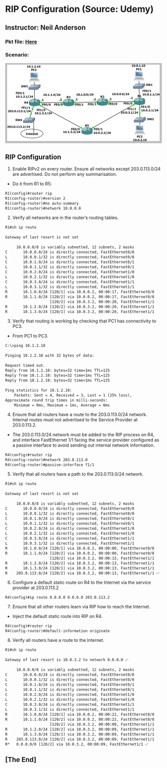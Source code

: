 # RIP Configuration (Source: Udemy)
## Instructor: Neil Anderson  
### **Pkt file:** [Here](https://mega.nz/file/64p2kS4S#l3Ev9ykxUYV6TMuBZLovT13z_FiLZa0qwZF2-QaxWYk)
### Scenario: 
![](../images/anrip.PNG)

## **RIP Configuration**

1)	Enable RIPv2 on every router. Ensure all networks except 203.0.113.0/24 are advertised. Do not perform any summarisation.
- Do it from R1 to R5: 
```
R1(config)#router rip
R1(config-router)#version 2
R1(config-router)#no auto-summary
R1(config-router)#network 10.0.0.0 
```
2)	Verify all networks are in the router’s routing tables.
```
R1#sh ip route

Gateway of last resort is not set

     10.0.0.0/8 is variably subnetted, 12 subnets, 2 masks
C       10.0.0.0/24 is directly connected, FastEthernet0/0
L       10.0.0.1/32 is directly connected, FastEthernet0/0
C       10.0.1.0/24 is directly connected, FastEthernet0/1
L       10.0.1.1/32 is directly connected, FastEthernet0/1
C       10.0.2.0/24 is directly connected, FastEthernet1/0
L       10.0.2.1/32 is directly connected, FastEthernet1/0
C       10.0.3.0/24 is directly connected, FastEthernet1/1
L       10.0.3.1/32 is directly connected, FastEthernet1/1
R       10.1.0.0/24 [120/1] via 10.0.0.2, 00:00:17, FastEthernet0/0
R       10.1.1.0/24 [120/2] via 10.0.0.2, 00:00:17, FastEthernet0/0
                    [120/2] via 10.0.3.2, 00:00:20, FastEthernet1/1
R       10.1.2.0/24 [120/2] via 10.0.3.2, 00:00:20, FastEthernet1/1
R       10.1.3.0/24 [120/1] via 10.0.3.2, 00:00:20, FastEthernet1/1
```
3)	Verify that routing is working by checking that PC1 has connectivity to PC3.
- From PC1 to PC3. 
```
C:\>ping 10.1.2.10

Pinging 10.1.2.10 with 32 bytes of data:

Request timed out.
Reply from 10.1.2.10: bytes=32 time=1ms TTL=125
Reply from 10.1.2.10: bytes=32 time<1ms TTL=125
Reply from 10.1.2.10: bytes=32 time<1ms TTL=125

Ping statistics for 10.1.2.10:
    Packets: Sent = 4, Received = 3, Lost = 1 (25% loss),
Approximate round trip times in milli-seconds:
    Minimum = 0ms, Maximum = 1ms, Average = 0ms
```
4)	Ensure that all routers have a route to the 203.0.113.0/24 network. Internal routes must not advertised to the Service Provider at 203.0.113.2.
- The 203.0.113.0/24 network must be added to the RIP process on R4, and interface FastEthernet 1/1 facing the service provider configured as a passive interface to avoid sending out internal network information.
```
R4(config)#router rip
R4(config-router)#network 203.0.113.0
R4(config-router)#passive-interface f1/1
```
5)	Verify that all routers have a path to the 203.0.113.0/24 network.
```
R1#sh ip route

Gateway of last resort is not set

     10.0.0.0/8 is variably subnetted, 12 subnets, 2 masks
C       10.0.0.0/24 is directly connected, FastEthernet0/0
L       10.0.0.1/32 is directly connected, FastEthernet0/0
C       10.0.1.0/24 is directly connected, FastEthernet0/1
L       10.0.1.1/32 is directly connected, FastEthernet0/1
C       10.0.2.0/24 is directly connected, FastEthernet1/0
L       10.0.2.1/32 is directly connected, FastEthernet1/0
C       10.0.3.0/24 is directly connected, FastEthernet1/1
L       10.0.3.1/32 is directly connected, FastEthernet1/1
R       10.1.0.0/24 [120/1] via 10.0.0.2, 00:00:00, FastEthernet0/0
R       10.1.1.0/24 [120/2] via 10.0.0.2, 00:00:00, FastEthernet0/0
                    [120/2] via 10.0.3.2, 00:00:13, FastEthernet1/1
R       10.1.2.0/24 [120/2] via 10.0.3.2, 00:00:13, FastEthernet1/1
R       10.1.3.0/24 [120/1] via 10.0.3.2, 00:00:13, FastEthernet1/1
R    203.0.113.0/24 [120/2] via 10.0.3.2, 00:00:13, FastEthernet1/1 ✅
```
6)	Configure a default static route on R4 to the Internet via the service provider at 203.0.113.2
```
R4(config)#ip route 0.0.0.0 0.0.0.0 203.0.113.2
```
7)	Ensure that all other routers learn via RIP how to reach the Internet.
- Inject the default static route into RIP on R4.
```
R4(config)#router rip
R4(config-router)#default-information originate
```
8)	Verify all routers have a route to the Internet.
```
R1#sh ip route

Gateway of last resort is 10.0.3.2 to network 0.0.0.0 ✅

     10.0.0.0/8 is variably subnetted, 12 subnets, 2 masks
C       10.0.0.0/24 is directly connected, FastEthernet0/0
L       10.0.0.1/32 is directly connected, FastEthernet0/0
C       10.0.1.0/24 is directly connected, FastEthernet0/1
L       10.0.1.1/32 is directly connected, FastEthernet0/1
C       10.0.2.0/24 is directly connected, FastEthernet1/0
L       10.0.2.1/32 is directly connected, FastEthernet1/0
C       10.0.3.0/24 is directly connected, FastEthernet1/1
L       10.0.3.1/32 is directly connected, FastEthernet1/1
R       10.1.0.0/24 [120/1] via 10.0.0.2, 00:00:22, FastEthernet0/0
R       10.1.1.0/24 [120/2] via 10.0.0.2, 00:00:22, FastEthernet0/0
                    [120/2] via 10.0.3.2, 00:00:09, FastEthernet1/1
R       10.1.2.0/24 [120/2] via 10.0.3.2, 00:00:09, FastEthernet1/1
R       10.1.3.0/24 [120/1] via 10.0.3.2, 00:00:09, FastEthernet1/1
R    203.0.113.0/24 [120/2] via 10.0.3.2, 00:00:09, FastEthernet1/1
R*   0.0.0.0/0 [120/2] via 10.0.3.2, 00:00:09, FastEthernet1/1 ✅
```
## **[The End]**
